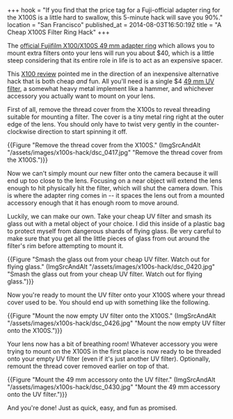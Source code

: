+++
hook = "If you find that the price tag for a Fuji-official adapter ring for the X100S is a little hard to swallow, this 5-minute hack will save you 90%."
location = "San Francisco"
published_at = 2014-08-03T16:50:19Z
title = "A Cheap X100S Filter Ring Hack"
+++

The [official Fujifilm X100/X100S 49 mm adapter ring](http://www.amazon.com/Fujifilm-AR-X100-Adapter-Ring-49mm/dp/B004MME69S) which allows you to mount extra filters onto your lens will run you about $40, which is a little steep considering that its entire role in life is to act as an expensive spacer.

This [X100 review](http://zackarias.com/for-photographers/gear-gadgets/fuji-x100-review/) pointed me in the direction of an inexpensive alternative hack that is both cheap *and* fun. All you'll need is a single $4 [49 mm UV filter](http://www.amazon.com/Tiffen-49mm-UV-Protection-Filter/dp/B00004ZCJF/ref=sr_1_1?ie=UTF8&qid=1407084409&sr=8-1&keywords=tiffen+49+mm+uv), a somewhat heavy metal implement like a hammer, and whichever accessory you actually want to mount on your lens.

First of all, remove the thread cover from the X100s to reveal threading suitable for mounting a filter. The cover is a tiny metal ring right at the outer edge of the lens. You should only have to twist very gently in the counter-clockwise direction to start spinning it off.

{{Figure "Remove the thread cover from the X100S." (ImgSrcAndAlt "/assets/images/x100s-hack/dsc_0417.jpg" "Remove the thread cover from the X100S.")}}

Now we can't simply mount our new filter onto the camera because it will end up too close to the lens. Focusing on a near object will extend the lens enough to hit physically hit the filter, which will shut the camera down. This is where the adapter ring comes in -- it spaces the lens out from a mounted accessory enough that it has enough room to move around.

Luckily, we can make our own. Take your cheap UV filter and smash its glass out with a metal object of your choice. I did this inside of a plastic bag to protect myself from dangerous shards of flying glass. Be very careful to make sure that you get all the little pieces of glass from out around the filter's rim before attempting to mount it.

{{Figure "Smash the glass out from your cheap UV filter. Watch out for flying glass." (ImgSrcAndAlt "/assets/images/x100s-hack/dsc_0420.jpg" "Smash the glass out from your cheap UV filter. Watch out for flying glass.")}}

Now you're ready to mount the UV filter onto your X100S where your thread cover used to be. You should end up with something like the following.

{{Figure "Mount the now empty UV filter onto the X100S." (ImgSrcAndAlt "/assets/images/x100s-hack/dsc_0426.jpg" "Mount the now empty UV filter onto the X100S.")}}

Your lens now has a bit of breathing room! Whatever accessory you were trying to mount on the X100S in the first place is now ready to be threaded onto your empty UV filter (even if it's just another UV filter). Optionally, remount the thread cover removed earlier on top of that.

{{Figure "Mount the 49 mm accessory onto the UV filter." (ImgSrcAndAlt "/assets/images/x100s-hack/dsc_0430.jpg" "Mount the 49 mm accessory onto the UV filter.")}}

And you're done! Just as quick, easy, and fun as promised.
